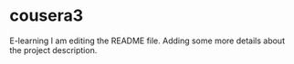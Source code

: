 # cousera3
E-learning
I am editing the README file. Adding some more details about the project description.
